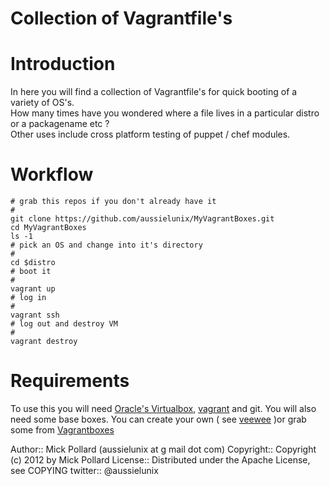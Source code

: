 # Collection of Vagrantfile's

# Introduction

In here you will find a collection of Vagrantfile's for quick booting of a variety of OS's.  
How many times have you wondered where a file lives in a particular distro or a packagename etc ?  
Other uses include cross platform testing of puppet / chef modules.

# Workflow

```
# grab this repos if you don't already have it
#
git clone https://github.com/aussielunix/MyVagrantBoxes.git
cd MyVagrantBoxes
ls -1
# pick an OS and change into it's directory
#
cd $distro
# boot it
#
vagrant up
# log in
#
vagrant ssh
# log out and destroy VM
#
vagrant destroy
```

# Requirements

To use this you will need [Oracle's Virtualbox](http://www.virtualbox.org/), [vagrant](http://vagrantup.com) and git.
You will also need some base boxes. You can create your own ( see [veewee](https://github.com/jedi4ever/veewee) )or grab some from [Vagrantboxes](http://www.vagrantbox.es/)

Author::  Mick Pollard (aussielunix at g mail dot com)
Copyright:: Copyright (c) 2012 by Mick Pollard
License:: Distributed under the Apache License, see COPYING
twitter:: @aussielunix
